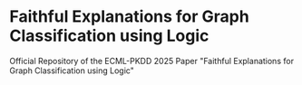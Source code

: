 # Faithful Explanations for Graph Classification using Logic
Official Repository of the ECML-PKDD 2025 Paper "Faithful Explanations for Graph Classification using Logic"
